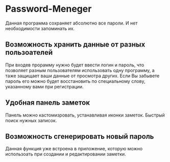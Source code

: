 # Password-Meneger
Данная программа сохраняет абсолютно все пароли. И нет необходимости запоминать их.
## Возможность хранить данные от разных пользоателей
При входев прорамму нужно будет ввести логин и пароль, что позволяет разным пользователям использовать одну программу, а таже защищает ваши данные от просмотра других. 
Если Вы забывете пароль его можно будет восстановить по специальному слову, указанному вами при регистрации.
## Удобная панель заметок
Панель можно кастомизровать, устанавливая иконки заметок. Быстрый поиск нужных записок. 
## Возможность сгенерировать новый пароль
Данная функция уже встроена в приложение, которую можно использоать при создании и редактировании заметки. 

